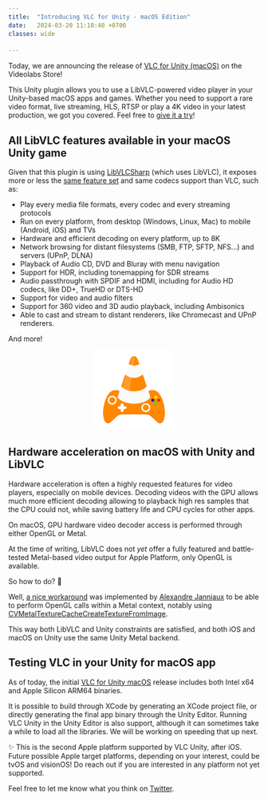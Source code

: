 ```yaml
---
title:  "Introducing VLC for Unity - macOS Edition"
date:   2024-03-20 11:10:40 +0700
classes: wide

---
```


Today, we are announcing the release of [VLC for Unity (macOS)](https://videolabs.io/store/unity) on the Videolabs Store!

This Unity plugin allows you to use a LibVLC-powered video player in your Unity-based macOS apps and games. Whether you need to support a rare video format, live streaming, HLS, RTSP or play a 4K video in your latest production, we got you covered. Feel free to [give it a try](https://videolabs.io/solutions/vlc-unity-trial.unitypackage)!

## All LibVLC features available in your macOS Unity game

Given that this plugin is using [LibVLCSharp](https://code.videolan.org/videolan/LibVLCSharp) (which uses LibVLC), it exposes more or less the [same feature set](https://code.videolan.org/videolan/LibVLCSharp#features) and same codecs support than VLC, such as:

- Play every media file formats, every codec and every streaming protocols
- Run on every platform, from desktop (Windows, Linux, Mac) to mobile (Android, iOS) and TVs
- Hardware and efficient decoding on every platform, up to 8K
- Network browsing for distant filesystems (SMB, FTP, SFTP, NFS...) and servers (UPnP, DLNA)
- Playback of Audio CD, DVD and Bluray with menu navigation
- Support for HDR, including tonemapping for SDR streams
- Audio passthrough with SPDIF and HDMI, including for Audio HD codecs, like DD+, TrueHD or DTS-HD
- Support for video and audio filters
- Support for 360 video and 3D audio playback, including Ambisonics
- Able to cast and stream to distant renderers, like Chromecast and UPnP renderers.

And more!

<p align="center">
    <a href="https://videolabs.io/store/unity"><img src="/assets/unity-logo.png"/></a>
</p>

## Hardware acceleration on macOS with Unity and LibVLC

Hardware acceleration is often a highly requested features for video players, especially on mobile devices. Decoding videos with the GPU allows much more efficient decoding allowing to playback high res samples that the CPU could not, while saving battery life and CPU cycles for other apps.

On macOS, GPU hardware video decoder access is performed through either OpenGL or Metal.

At the time of writing, LibVLC does not _yet_ offer a fully featured and battle-tested Metal-based video output for Apple Platform, only OpenGL is available. 

So how to do? 🤔

Well, [a nice workaround](https://code.videolan.org/videolan/vlc-unity/-/blob/master/PluginSource/RenderAPI_OpenGLCGL.mm) was implemented by [Alexandre Janniaux](https://code.videolan.org/alexandre-janniaux) to be able to perform OpenGL calls within a Metal context, notably using [CVMetalTextureCacheCreateTextureFromImage](https://developer.apple.com/documentation/corevideo/1456754-cvmetaltexturecachecreatetexture). 

This way both LibVLC and Unity constraints are satisfied, and both iOS and macOS on Unity use the same Unity Metal backend.

## Testing VLC in your Unity for macOS app

As of today, the initial [VLC for Unity macOS](https://videolabs.io/store/unity/) release includes both Intel x64 and Apple Silicon ARM64 binaries.

It is possible to build through XCode by generating an XCode project file, or directly generating the final app binary through the Unity Editor. Running VLC Unity in the Unity Editor is also support, although it can sometimes take a while to load all the libraries. We will be working on speeding that up next.

✨ This is the second Apple platform supported by VLC Unity, after iOS. Future possible Apple target platforms, depending on your interest, could be tvOS and visionOS! Do reach out if you are interested in any platform not yet supported.

Feel free to let me know what you think on [Twitter](https://twitter.com/martz2804).
